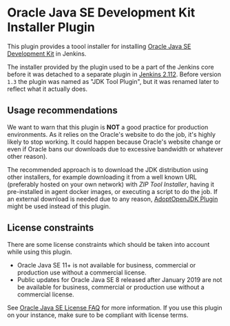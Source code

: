 Oracle Java SE Development Kit Installer Plugin
===============================================

This plugin provides a toool installer for installing [Oracle Java SE Development Kit](https://www.oracle.com/technetwork/java/javase/) in Jenkins. 

The installer provided by the plugin used to be a part of the Jenkins core before it was detached to a separate plugin in [Jenkins 2.112](https://jenkins.io/changelog/#v2.112). 
Before version `1.3` the plugin was named as "JDK Tool Plugin", but it was renamed later to reflect what it actually does.

## Usage recommendations

We want to warn that this plugin is **NOT** a good practice for production environments. 
As it relies on the Oracle's website to do the job, it's highly likely to stop working. 
It could happen because Oracle's website change or even if Oracle bans our downloads due to excessive bandwidth or whatever other reason). 

The recommended approach is to download the JDK distribution using other installers, for example downloading it from a well known URL (preferably hosted on your own network) with _ZIP Tool Installer_, having it pre-installed in agent docker images, or executing a script to do the job.
If an external download is needed due to any reason, 
[AdoptOpenJDK Plugin](https://plugins.jenkins.io/adoptopenjdk) might be used instead of this plugin.

## License constraints

There are some license constraints which should be taken into account while using this plugin.

* Oracle Java SE 11+ is not available for business, commercial or production use without a commercial license.
* Public updates for Oracle Java SE 8 released after January 2019 are not be available for business, commercial or production use without a commercial license.

See [Oracle Java SE License FAQ](https://www.oracle.com/technetwork/java/javase/overview/oracle-jdk-faqs.html) for more information.
If you use this plugin on your instance, make sure to be compliant with license terms.
